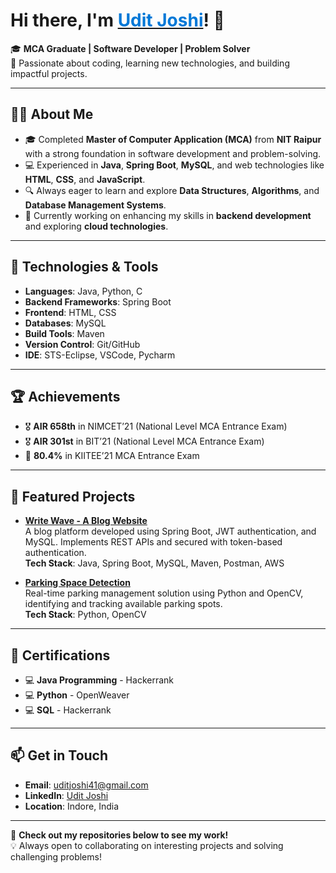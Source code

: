 # Hi there, I'm <a href="#"><span style="color:#0078d7;">Udit Joshi</span></a>! 👋

🎓 **MCA Graduate | Software Developer | Problem Solver**  
🌟 Passionate about coding, learning new technologies, and building impactful projects.

---

## 👨‍💻 **About Me**
- 🎓 Completed **Master of Computer Application (MCA)** from **NIT Raipur** with a strong foundation in software development and problem-solving.
- 💻 Experienced in **Java**, **Spring Boot**, **MySQL**, and web technologies like **HTML**, **CSS**, and **JavaScript**.
- 🔍 Always eager to learn and explore **Data Structures**, **Algorithms**, and **Database Management Systems**.
- 🌱 Currently working on enhancing my skills in **backend development** and exploring **cloud technologies**.

---

## 🔧 **Technologies & Tools**
- **Languages**: Java, Python, C
- **Backend Frameworks**: Spring Boot
- **Frontend**: HTML, CSS
- **Databases**: MySQL
- **Build Tools**: Maven
- **Version Control**: Git/GitHub
- **IDE**: STS-Eclipse, VSCode, Pycharm

---

## 🏆 **Achievements**
- 🎖️ **AIR 658th** in NIMCET’21 (National Level MCA Entrance Exam)
- 🎖️ **AIR 301st** in BIT’21 (National Level MCA Entrance Exam)
- 🥇 **80.4%** in KIITEE’21 MCA Entrance Exam

---

## 📂 **Featured Projects**
- **[Write Wave - A Blog Website](#)**  
  A blog platform developed using Spring Boot, JWT authentication, and MySQL. Implements REST APIs and secured with token-based authentication.  
  **Tech Stack**: Java, Spring Boot, MySQL, Maven, Postman, AWS

- **[Parking Space Detection](#)**  
  Real-time parking management solution using Python and OpenCV, identifying and tracking available parking spots.  
  **Tech Stack**: Python, OpenCV

---

## 📜 **Certifications**
- 💻 **Java Programming** - Hackerrank  
- 💻 **Python** - OpenWeaver  
- 💻 **SQL** - Hackerrank  

---

## 📫 **Get in Touch**
- **Email**: [uditjoshi41@gmail.com](mailto:uditjoshi41@gmail.com)
- **LinkedIn**: [Udit Joshi](#)
- **Location**: Indore, India

---

👀 **Check out my repositories below to see my work!**  
💡 Always open to collaborating on interesting projects and solving challenging problems!
